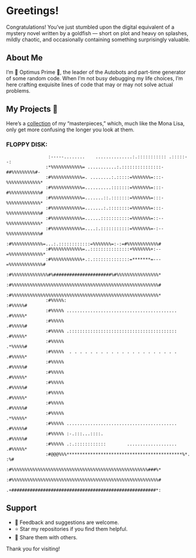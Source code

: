 # Greetings!

Congratulations! You’ve just stumbled upon the digital equivalent of a mystery novel written by a goldfish — short on plot and heavy on splashes, mildly chaotic, and occasionally containing something surprisingly valuable. 

## About Me

I’m 🤖 Optimus Prime 🤖, the leader of the Autobots and part-time generator of some random code. When I’m not busy debugging my life choices, I’m here crafting exquisite lines of code that may or may not solve actual problems.

## My Projects 🚀

Here’s a [collection](https://yourwebsite.com) of my “masterpieces,” which, much like the Mona Lisa, only get more confusing the longer you look at them.



### FLOPPY DISK:
                                                                                                    
                                                                                                    
                    :-----........    ..............:.::::::::::: .:::::--:                         
                   :*%%%%%%%%%%%%= ...........:.:::::::::::::::-##%%%%%%%%%#-                       
                   :#%%%%%%%%%%%%=. ........:.:::::=%%%%%%%=:::-%%%%%%%%%%%%%*                      
                   :#%%%%%%%%%%%%=..........:::::::=%%%%%%%=:::-#%%%%%%%%%%%%#                      
                   :#%%%%%%%%%%%%=.......::.:::::::=%%%%%%%=:::-%%%%%%%%%%%%%*                      
                   :#%%%%%%%%%%%%=.......:.::::::::=%%%%%%%=:::-%%%%%%%%%%%%%#                      
                   :#%%%%%%%%%%%%=......:::::::::::=%%%%%%%=::--%%%%%%%%%%%%%*                      
                   :#%%%%%%%%%%%%=....:.:::::::::::=%%%%%%%=-:--%%%%%%%%%%%%%#                      
                   :#%%%%%%%%%%%%=...:.::::::::::::=%%%%%%%=:-:=#%%%%%%%%%%%%#                      
                   :#%%%%%%%%%%%%=..:::::::::::::::+%%%%%%%+:--=%%%%%%%%%%%%%*                      
                   :#%%%%%%%%%%%%+.:.::::::::::::::=*******=---=%%%%%%%%%%%%%#                      
                   :#%%%%%%%%%%%%%%#%######################%#%%%%%%%%%%%%%%%%*                      
                   :#%%%%%%%%%%%%%%%%%%%%%%%%%%%%%%%%%%%%%%%%%%%%%%%%%%%%%%%%#                      
                   :#%%%%%%%%%%%%%%%%%%%%%%%%%%%%%%%%%%%%%%%%%%%%%%%%%%%%%%%%*                      
                   :#%%%%%:                                           :#%%%%%#                      
                   :#%%%%% .......................................... .#%%%%%*                      
                   :#%%%%%                                            .#%%%%%#                      
                   :#%%%%% .::::::::::::::::::::::::::::::::::::::::: .#%%%%%*                      
                   :#%%%%%                                            .*%%%%%#                      
                   :#%%%%%  . . . . . . . . . . . . . . . . . . . . . .#%%%%%*                      
                   :#%%%%%                                            .#%%%%%#                      
                   :#%%%%%                                            .#%%%%%*                      
                   :#%%%%%                                            .#%%%%%#                      
                   :#%%%%%                                            .#%%%%%*                      
                   :#%%%%%                                            .#%%%%%#                      
                   :#%%%%%                                            .*%%%%%*                      
                   :#%%%%% .......................................... .#%%%%%#                      
                   :#%%%%% :-.:::...::::.                             .#%%%%%#                      
                   :#%%%%% .:.::::::::::::        ................... .#%%%%%*                      
                   :#@@@%%%********************************************%*. :%#                      
                   :#%%%%%%%%%%%%%%%%%%%%%%%%%%%%%%%%%%%%%%%%%%%%%%%%%%%%###%*                      
                   :#%%%%%%%%%%%%%%%%%%%%%%%%%%%%%%%%%%%%%%%%%%%%%%%%%%%%%%%%#                      
                   .+#######################################################*:                      
                                                                                                    
                                                                                                    
## Support

- 💬 Feedback and suggestions are welcome.
- ⭐ Star my repositories if you find them helpful.
- 📣 Share them with others.

Thank you for visiting! 
